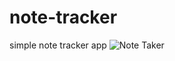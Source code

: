 # note-tracker
simple note tracker app
![Note Taker](https://user-images.githubusercontent.com/107889035/193700883-76af269d-660c-4c98-9c17-3cbff1109b88.JPG)
